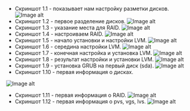 - Скриншот 1.1 - показывает нам настройку разметки дисков.
![Image alt](https://github.com/ilnitskaiaa/os/raw/master/lab2/screenshots/part1/1.1.png)
- Скриншот 1.2 - первое разделение дисков.
![Image alt](https://github.com/ilnitskaiaa/os/raw/master/lab2/screenshots/part1/1.2.png)
- Скриншот 1.3 - указание места для RAID.
![Image alt](https://github.com/ilnitskaiaa/os/raw/master/lab2/screenshots/part1/1.3.png)
- Скриншот 1.4 - настроиваем RAID.
![Image alt](https://github.com/ilnitskaiaa/os/raw/master/lab2/screenshots/part1/1.4.png)
- Скриншот 1.5 - начало установки и настройки LVM.
![Image alt](https://github.com/ilnitskaiaa/os/raw/master/lab2/screenshots/part1/1.5.png)
- Скриншот 1.6 - середина настройки LVM.
![Image alt](https://github.com/ilnitskaiaa/os/raw/master/lab2/screenshots/part1/1.6.png)
- Скриншот 1.7 - конечная настройка и установка LVM.
![Image alt](https://github.com/ilnitskaiaa/os/raw/master/lab2/screenshots/part1/1.7.png)
- Скриншот 1.8 - результат настройки и установки LVM.
![Image alt](https://github.com/ilnitskaiaa/os/raw/master/lab2/screenshots/part1/1.8.png)
- Скриншот 1.9 - установка GRUB на первый диск (sda).
![Image alt](https://github.com/ilnitskaiaa/os/raw/master/lab2/screenshots/part1/1.9.png)
- Скриншот 1.10 - первая информация о дисках.

![Image alt](https://github.com/ilnitskaiaa/os/raw/master/lab2/screenshots/part1/1.10.png)
- Скриншот 1.11 - первая информация о RAID.
![Image alt](https://github.com/ilnitskaiaa/os/raw/master/lab2/screenshots/part1/1.11.png)
- Скриншот 1.12 - первая информация о pvs, vgs, lvs.
![Image alt](https://github.com/ilnitskaiaa/os/raw/master/lab2/screenshots/part1/1.12.png)
